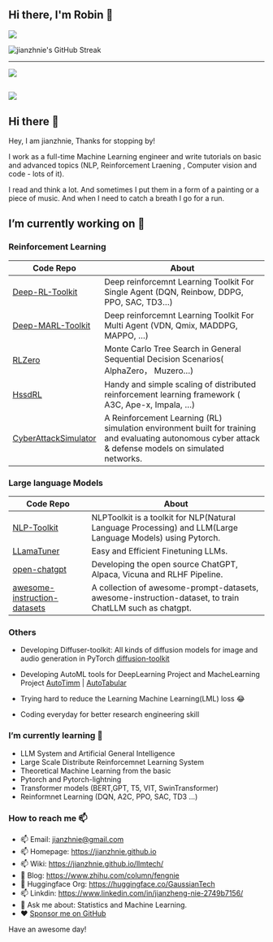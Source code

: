 ## Hi there, I'm Robin 👋

![](https://github-readme-stats.vercel.app/api?username=jianzhnie&count_private=true&show_icons=true&theme=radical)

![jianzhnie's GitHub Streak](https://github-readme-streak-stats.herokuapp.com/?user=jianzhnie&theme=radical)

---
![](https://github-readme-stats.vercel.app/api/top-langs/?username=jianzhnie&layout=compact)

![](https://komarev.com/ghpvc/?username=jianzhnie&color=brightgreen)
---

## Hi there 👋

Hey, I am jianzhnie, Thanks for stopping by!

I work as a full-time Machine Learning engineer and write tutorials on basic and advanced topics (NLP, Reinforcement Lraening , Computer vision and code - lots of it).

I read and think a lot. And sometimes I put them in a form of a painting or a piece of music. And when I need to catch a breath I go for a run.

## I’m currently working on 🔭

### Reinforcement Learning

| Code Repo                                                    | About                                                        |
| ------------------------------------------------------------ | ------------------------------------------------------------ |
| [Deep-RL-Toolkit](https://github.com/jianzhnie/deep-rl-toolkit) | Deep reinforcemnt Learning Toolkit For Single Agent (DQN, Reinbow, DDPG, PPO, SAC, TD3…) |
| [Deep-MARL-Toolkit](https://github.com/jianzhnie/deep-marl-toolkit) | Deep reinforcemnt Learning Toolkit For Multi Agent (VDN, Qmix, MADDPG, MAPPO, …) |
| [RLZero](https://github.com/jianzhnie/RLZero)                | Monte Carlo Tree Search in General Sequential Decision Scenarios( AlphaZero， Muzero…) |
| [HssdRL](https://github.com/jianzhnie/HssdRL)                | Handy and simple scaling of distributed reinforcement learning framework ( A3C, Ape-x, Impala, …) |
| [CyberAttackSimulator](https://github.com/jianzhnie/CyberAttackSimulator) | A Reinforcement Learning (RL) simulation environment built for training and evaluating autonomous cyber attack & defense models on simulated networks. |

### Large language Models

| Code Repo                                                    | About                                                        |
| ------------------------------------------------------------ | ------------------------------------------------------------ |
| [NLP-Toolkit ](https://github.com/jianzhnie/nlp-toolkit)     | NLPToolkit is a toolkit for NLP(Natural Language Processing) and LLM(Large Language Models) using Pytorch. |
| [LLamaTuner](https://github.com/jianzhnie/LLamaTuner)        | Easy and Efficient Finetuning LLMs.                          |
| [open-chatgpt](https://github.com/jianzhnie/open-chatgpt)    | Developing the open source ChatGPT, Alpaca, Vicuna and RLHF Pipeline. |
| [awesome-instruction-datasets](https://github.com/jianzhnie/awesome-instruction-datasets) | A collection of awesome-prompt-datasets, awesome-instruction-dataset, to train ChatLLM such as chatgpt. |

### Others

- Developing Diffuser-toolkit: All kinds of diffusion models for image and audio generation in PyTorch [diffusion-toolkit](https://github.com/jianzhnie/diffusion-toolkit)

- Developing AutoML tools for DeepLearning Project and MacheLearning Project [AutoTimm](https://github.com/jianzhnie/AutoTimm)  | [AutoTabular](https://github.com/jianzhnie/AutoTabular)
- Trying hard to reduce the Learning Machine Learning(LML) loss 😂
- Coding everyday for better research engineering skill

### I’m currently learning 🌱

- LLM System and Artificial General Intelligence
- Large Scale Distribute Reinforcemnet Learning System
- Theoretical Machine Learning from the basic
- Pytorch and Pytorch-lightning
- Transformer models (BERT,GPT, T5, VIT, SwinTransformer)
- Reinformnet Learning (DQN, A2C, PPO, SAC, TD3 ...)

### How to reach me 📫

- 📫 Email: [jianzhnie@gmail.com](jianzhnie@gmail.com)
- 📫 Homepage: https://jianzhnie.github.io
- 📫 Wiki: https://jianzhnie.github.io/llmtech/
- 📖 Blog: https://www.zhihu.com/column/fengnie
- 🤗 Huggingface Org: https://huggingface.co/GaussianTech
- 📫 Linkdin: https://www.linkedin.com/in/jianzheng-nie-2749b7156/
- 💬 Ask me about: Statistics and Machine Learning.
- ❤️ [Sponsor me on GitHub](https://github.com/sponsors/jianzhnie)


Have an awesome day!
